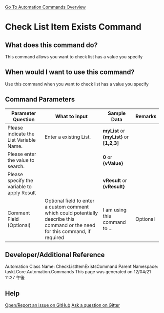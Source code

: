 <!--TITLE: Check List Item Exists Command -->
<!-- SUBTITLE: a command in the List Commands group. -->
[Go To Automation Commands Overview](/automation-commands.md)


# Check List Item Exists Command


## What does this command do?
This command allows you want to check list has a value you specify


## When would I want to use this command?
Use this command when you want to check list has a value you specify


## Command Parameters
| Parameter Question   	| What to input  	|  Sample Data 	| Remarks  	|
| ---                    | ---               | ---           | ---       |
|Please indicate the List Variable Name.|Enter a existing List.|**myList** or **{myList}** or **[1,2,3]**||
|Please enter the value to search.||**0** or **{vValue}**||
|Please specify the variable to apply Result||**vResult** or **{vResult}**||
|Comment Field (Optional)|Optional field to enter a custom comment which could potentially describe this command or the need for this command, if required|I am using this command to ...|Optional|










## Developer/Additional Reference
Automation Class Name: CheckListItemExistsCommand
Parent Namespace: taskt.Core.Automation.Commands
This page was generated on 12/04/21 11:27 午後


## Help
[Open/Report an issue on GitHub](https://github.com/saucepleez/taskt/issues/new)
[Ask a question on Gitter](https://gitter.im/taskt-rpa/Lobby)
